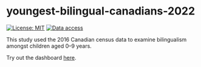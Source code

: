 # youngest-bilingual-canadians-2022
[![License: MIT](https://img.shields.io/badge/License-MIT-yellow.svg)](https://opensource.org/licenses/MIT)
[![Data access](https://shields.sp-codes.de/badge/data%20access-https%3A%2F%2Fosf.io%2F2gzfw%2F-green)](https://osf.io/2gzfw/)

This study used the 2016 Canadian census data to examine bilingualism amongst children aged 0–9 years.

Try out the dashboard [here](https://youngest-bilingual-canadians.herokuapp.com/).
